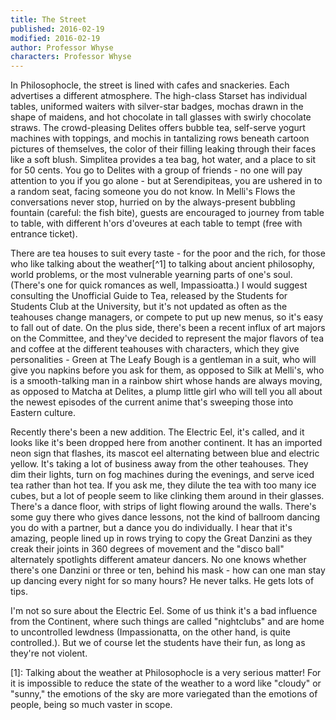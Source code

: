 ```yaml
---
title: The Street
published: 2016-02-19
modified: 2016-02-19
author: Professor Whyse
characters: Professor Whyse
---
```


In Philosophocle, the street is lined with cafes and snackeries. Each advertises a different atmosphere. The high-class Starset has individual tables, uniformed waiters with silver-star badges, mochas drawn in the shape of maidens, and hot chocolate in tall glasses with swirly chocolate straws. The crowd-pleasing Delites offers bubble tea, self-serve yogurt machines with toppings, and mochis in tantalizing rows beneath cartoon pictures of themselves, the color of their filling leaking through their faces like a soft blush. <!--more--> Simplitea provides a tea bag, hot water, and a place to sit for 50 cents. You go to Delites with a group of friends - no one will pay attention to you if you go alone - but at Serendipiteas, you are ushered in to a random seat, facing someone you do not know. In Melli's Flows the conversations never stop, hurried on by the always-present bubbling fountain (careful: the fish bite), guests are encouraged to journey from table to table, with different h'ors d'oveures at each table to tempt (free with entrance ticket).

There are tea houses to suit every taste - for the poor and the rich, for those who like talking about the weather[^1] to talking about ancient philosophy, world problems, or the most vulnerable yearning parts of one's soul. (There's one for quick romances as well, Impassioatta.) I would suggest consulting the Unofficial Guide to Tea, released by the Students for Students Club at the University, but it's not updated as often as the teahouses change managers, or compete to put up new menus, so it's easy to fall out of date. On the plus side, there's been a recent influx of art majors on the Committee, and they've decided to represent the major flavors of tea and coffee at the different teahouses with characters, which they give personalities - Green at The Leafy Bough is a gentleman in a suit, who will give you napkins before you ask for them, as opposed to Silk at Melli's, who is a smooth-talking man in a rainbow shirt whose hands are always moving, as opposed to Matcha at Delites, a plump little girl who will tell you all about the newest episodes of the current anime that's sweeping those into Eastern culture.

Recently there's been a new addition. The Electric Eel, it's called, and it looks like it's been dropped here from another continent. It has an imported neon sign that flashes, its mascot eel alternating between blue and electric yellow. It's taking a lot of business away from the other teahouses. They dim their lights, turn on fog machines during the evenings, and serve iced tea rather than hot tea. If you ask me, they dilute the tea with too many ice cubes, but a lot of people seem to like clinking them around in their glasses. There's a dance floor, with strips of light flowing around the walls. There's some guy there who gives dance lessons, not the kind of ballroom dancing you do with a partner, but a dance you do individually. I hear that it's amazing, people lined up in rows trying to copy the Great Danzini as they creak their joints in 360 degrees of movement and the "disco ball" alternately spotlights different amateur dancers. No one knows whether there's one Danzini or three or ten, behind his mask - how can one man stay up dancing every night for so many hours? He never talks. He gets lots of tips.

I'm not so sure about the Electric Eel. Some of us think it's a bad influence from the Continent, where such things are called "nightclubs" and are home to uncontrolled lewdness (Impassionatta, on the other hand, is quite controlled.). But we of course let the students have their fun, as long as they're not violent.

[1]: Talking about the weather at Philosophocle is a very serious matter! For it is impossible to reduce the state of the weather to a word like "cloudy" or "sunny," the emotions of the sky are more variegated than the emotions of people, being so much vaster in scope.
